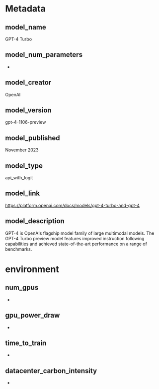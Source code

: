 # Metadata

## model_name
<!--- Name of the model -->
GPT-4 Turbo

## model_num_parameters
<!--- Number of Parameters -->
-

## model_creator
<!--- Creator of the model -->
OpenAI

## model_version
<!--- Used model version -->
gpt-4-1106-preview

## model_published
<!--- When was the model published -->
November 2023

## model_type
<!--- {api, api_with_logit, local} -->
api_with_logit

## model_link
<!--- Link to the model -->
https://platform.openai.com/docs/models/gpt-4-turbo-and-gpt-4

## model_description
<!--- Short description of the model -->
GPT-4 is OpenAIs flagship model family of large multimodal models. The GPT-4 Turbo preview model features improved instruction following capabilities and achieved state-of-the-art performance on a range of benchmarks.

# environment

## num_gpus
<!--- number of gpu's used --> 
-

## gpu_power_draw
<!--- draw of the used GPUs in kW --> 
-

## time_to_train
<!--- total time taken for training in hours --> 
-

## datacenter_carbon_intensity
<!--- grams of CO2 emissions per kWh of energy consumed of the datacenter -->
-